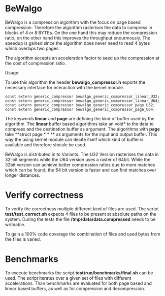 # BeWalgo

BeWalgo is a compression algorithm with the focus on page based compression. Therefore the algorithm rasterises the data to compress in blocks of 4 or 8 BYTEs. On the one hand this may reduce the compression ratio, on the other hand this improves the throughput enourmously. The speedup is gained since the algorithm does never need to read 4 bytes which overlaps two pages.

The algorithm accepts an acceleration factor to seed up the compression at the cost of compression ratio.

Usage:

To use this algorithm the header **bewalgo_compressor.h** exports the necessary interface for interaction with the kernel module.

```
const extern generic_compressor bewalgo_generic_compressor_linear_U32;
const extern generic_compressor bewalgo_generic_compressor_linear_U64;
const extern generic_compressor bewalgo_generic_compressor_page_U32;
const extern generic_compressor bewalgo_generic_compressor_page_U64;
```

The keywords **linear** and **page** are defining the kind of buffer used by the algorithm. The **linear** buffer based algorithms take an void* to the data to compress and the destination buffer as argument. The algorithms with **page** take **struct page * * ** as arguments for the input and output buffer. This way the using kernel module can decite itself which kind of buffer is available and therefore shoiule be used.

BeWalgo is distributed in to Variants. The U32 Version rasterises the data in 32-bit segments while the U64 version uses a raster of 64bit. While the 32bit version can achieve better compression ratios due to more matches which can be found, the 64 bit version is faster and can find matches over longer distances.

# Verify correctness

To verify the correctness multiple different kind of files are used. The script **test/test_correct.sh** expects 4 files to be present at absolute paths on the system. During the tests the file **/tmp/data/data.compressed** needs to be writeable.

To gain a 100% code coverage the combination of files and used bytes from the files is varied.


# Benchmarks

To execute benchmarks the script **test/run/benchmarks/final.sh** can be used. The script iterates over a given set of files with different accelerations. Than benchmarks are evaluated for both page based and linear based buffers, as well as for compression and decompression.
